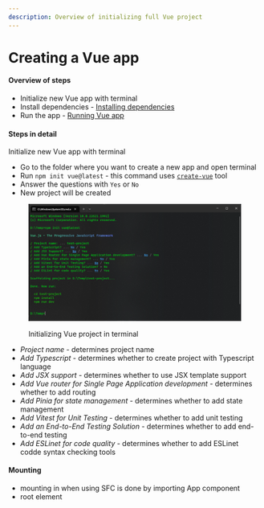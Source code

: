 ```yaml
---
description: Overview of initializing full Vue project
---
```


# Creating a Vue app

#### Overview of steps

* Initialize new Vue app with terminal
* Install dependencies - [Installing dependencies](http://127.0.0.1:5000/s/B563lPPSUnCfEQdfgbIw/managing-dependencies/installing-dependencies "mention")
* Run the app - [Running Vue app](http://127.0.0.1:5000/s/aRcnaS7XlUPCuFpSRduu/ "mention")



#### Steps in detail

Initialize new Vue app with terminal

* Go to the folder where you want to create a new app and open terminal
* Run `npm init vue@latest` - this command uses [`create-vue`](https://github.com/vuejs/create-vue) tool
* Answer the questions with `Yes` or `No`
* New project will be created

<div data-full-width="false">

<figure><img src=".gitbook/assets/image (2).png" alt=""><figcaption><p>Initializing Vue project in terminal</p></figcaption></figure>

</div>

* _Project name_ - determines project name
* _Add Typescript_ - determines whether to create project with Typescript language
* _Add JSX support_ - determines whether to use JSX template support
* _Add Vue router for Single Page Application development_ - determines whether to add routing
* _Add Pinia for state management_ - determines whether to add state management
* _Add Vitest for Unit Testing_ - determines whether to add unit testing
* _Add an End-to-End Testing Solution_ - determines whether to add end-to-end testing
* _Add ESLinet for code quality_ - determines whether to add ESLinet codde syntax checking tools



#### Mounting

* mounting in when using SFC is done by importing App component
* root element&#x20;
